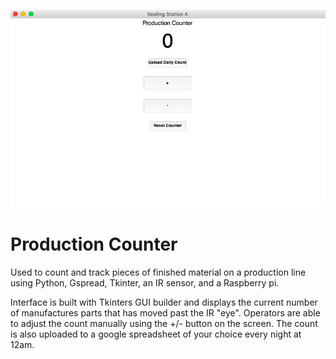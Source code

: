 <p align="center">
  <img src="https://github.com/Ethansteip/Production-Counter/blob/master/Screen%20Shot%202020-10-27%20at%2010.09.53%20AM.png" width="1000" title="hover text">
  
</p>



<h1>Production Counter</h1>

Used to count and track pieces of finished material on a production line using Python, Gspread, Tkinter, an IR sensor, and a Raspberry pi.

Interface is built with Tkinters GUI builder and displays the current number of manufactures parts that has moved past the IR "eye". Operators are able to adjust the count manually using the +/- button on the screen. The count is also uploaded to a google spreadsheet of your choice every night at 12am.

